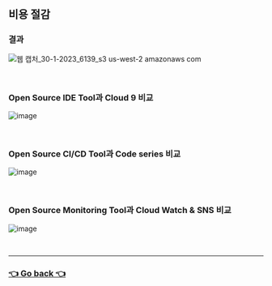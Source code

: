 ## 비용 절감

### 결과
![웹 캡처_30-1-2023_6139_s3 us-west-2 amazonaws com](https://user-images.githubusercontent.com/110655823/215355476-7a18775c-93e2-48cf-951c-1a153535ff69.jpeg)

</br>

### Open Source IDE Tool과 Cloud 9 비교
![image](https://user-images.githubusercontent.com/110655823/215355622-a418fde3-5d12-4efd-a355-98547d0a90d9.png)

</br>

###  Open Source CI/CD Tool과 Code series 비교
![image](https://user-images.githubusercontent.com/110655823/215355564-14a5d1f9-81c5-4961-a6e5-32040d435528.png)

</br>

### Open Source Monitoring Tool과 Cloud Watch & SNS 비교
![image](https://user-images.githubusercontent.com/110655823/215355543-dad8b940-c2a8-46d1-9492-51c56b06ca4a.png)

</br>

---

### [👈 Go back 👈](https://github.com/hyunjaebok/AWeSome_AWS_FinalProject)
